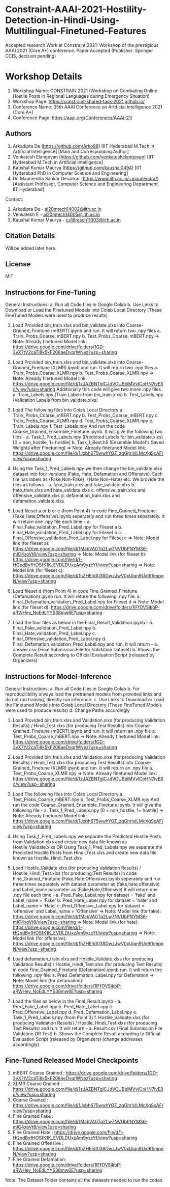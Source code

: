 # Constraint-AAAI-2021-Hostility-Detection-in-Hindi-Using-Multilingual-Finetuned-Features
Accepted research Work at Constraint 2021: Workshop of the prestigious AAAI 2021 (Core A*) conference. Paper Accepted (Publisher: Springer CCIS, decision pending) 

# Workshop Details
1) Workshop Name: CONSTRAIN 2021 (Workshop on Combating Online Hostile Posts in Regional Languages during Emergency Situation)
2) Workshop Page: https://constraint-shared-task-2021.github.io/
3) Conference Name: 35th AAAI Conference on Artificial Intelligence 2021 (Core A*)
4) Conference Page: https://aaai.org/Conferences/AAAI-21/

## Authors
1) Arkadipta De (https://github.com/Arko98) [IIT Hyderabad M.Tech in Artificial Intelligence]  [Main and Corresponding Author]
2) Venkatesh Elangovan (https://github.com/venkateshelangovan) [IIT Hyderabad M.Tech in Artificial Intelligence]
3) Kaushal Kumar Maurya (https://github.com/kaushal0494) [IIT Hyderabad PhD in Computer Science and Engineering]
4) Dr. Maunendra Sankar Desarkar (https://www.iith.ac.in/~maunendra/) [Assistant Professor, Computer Science and Engineering Department, IIT Hyderabad]

Contact: 
1) Arkadipta De - ai20mtech14002@iith.ac.in
2) Venkatesh E  - ai20mtech14005@iith.ac.in
3) Kaushal Kumar Maurya - cs18resch11003@iith.ac.in 

## Citation Details
Will be added later here.

## License
MIT

## Instructions for Fine-Tuning
General Instructions:
a. Run all Code files in Google Colab
b. Use Links to Download or Load the Finetuned Models into Colab Local Directory (These FineTuned Models were used to produce results)

1. Load Provided bin_train.xlxs and bin_validate.xlxs into Coarse-Grained_Finetune (mBERT).ipynb and run. It will return two .npy files 
      a. Train_Probs_Coarse_mBERT.npy
      b. Test_Probs_Coarse_mBERT.npy
    => Note: Already finetuned Model link: https://drive.google.com/drive/folders/1GD-3vX7tV2caTi8k5kF208aeDvqrWNez?usp=sharing

2. Load Provided bin_train.xlxs and bin_validate.xlxs into Coarse-Grained_Finetune (XLMR).ipynb and run. It will return two .npy files 
      a. Train_Probs_Coarse_XLMR.npy
      b. Test_Probs_Coarse_XLMR.npy
    => Note: Already finetuned Model link: https://drive.google.com/file/d/1zJAZBNTgICJdVCUBblMVvICoHN7ivE8c/view?usp=sharing
   Additionally this code will give two more .npy files
      a. Train_Labels.npy (Train Labels from bin_train.xlxs)
      b. Test_Labels.npy (Validation Labels from bin_validate.xlxs)

3. Load The following files into Colab Local Directory
      a. Train_Probs_Coarse_mBERT.npy
      b. Test_Probs_Coarse_mBERT.npy
      c. Train_Probs_Coarse_XLMR.npy
      d. Test_Probs_Coarse_XLMR.npy
      e. Train_Labels.npy
      f. Test_Labels.npy
   And run the code Coarse_Grained_Ensemble_Finetune.ipynb. It will give the following two files - 
      a. Task_1_Pred_Labels.npy (Predicted Labels for bin_validate.xlxs) [0 = non_hostile, 1= hostile]
      b. Task_1_Best.h5 (Ensemble Model's Saved Weights after Finetuning)
   => Note: Already finetuned Model link: https://drive.google.com/file/d/1Jxbh675wwhYGZ_zqGjtrlxILMcXgSxAF/view?usp=sharing

4. Using the Task_1_Pred_Labels.npy we then change the bin_validate.xlxs dataset into four versions (Fake, Hate, Defamation and Offensive).
   Each file has labels as {Fake,Non-Fake}, {Hate,Non-Hate} etc. We provide the files as follows -
      a. fake_train.xlxs and fake_validate.xlxs
      b. hate_train.xlxs and hate_validate.xlxs
      c. offensive_train.xlxs and offensive_validate.xlxs
      d. defamation_train.xlxs and defamation_validate.xlxs 

5. Load fileset a or b or c (from Point 4) in code Fine_Grained_Finetune (Fake,Hate,Offensive).ipynb seperately and run three times separately. 
   It will return one .npy file each time - 
      a. Final_Fake_validation_Pred_Label.npy for Fileset a
      b. Final_Hate_validation_Pred_Label.npy for Fileset b
      c. Final_Offensive_validation_Pred_Label.npy for Fileset c
   => Note: Model link (for fileset a): https://drive.google.com/file/d/1MakVA0Tq2Lw7NVUbPNYMS6-mIC4xoVt8/view?usp=sharing
   => Note: Model link (for fileset b): https://drive.google.com/file/d/1-HQpdByfHOSfK1K_EVDLDUxzAm9yzcYf/view?usp=sharing
   => Note: Model link (for fileset c): https://drive.google.com/file/d/1hZHEIdXI3RDwzJwV0xUiqn9Ux9fhmpqN/view?usp=sharing

6. Load fileset d (from Point 4) in code Fine_Grained_Finetune (Defamation).ipynb run. It will return the following .npy file.
	  a. Final_Defamation_validation_Pred_Label.npy for Fileset d
   => Note: Model link (for fileset d): https://drive.google.com/drive/folders/1lFfOVSikbP-aRWHev_NoEdLYYS38mw6E?usp=sharing

7. Load the four files as below in the Final_Result_Validation.ipynb -
	  a. Final_Fake_validation_Pred_Label.npy
	  b. Final_Hate_validation_Pred_Label.npy
      c. Final_Offensive_validation_Pred_Label.npy
      d. Final_Defamation_validation_Pred_Label.npy
    and run. It will return -
      a. answer.csv (Final Submission File for Validation Dataset)
      b. Shows the Complete Result according to Official Evaluation Script (released by Organizers)
      
## Instructions for Model-Inference
General Instructions:
a. Run all Code files in Google Colab
b. For reproducilibility always load the pretrained models from provided links and do not run training, directly run inference.
c. Use Links to Download or Load the Finetuned Models into Colab Local Directory (These FineTuned Models were used to produce results)
d. Change Paths accordingly

1. Load Provided bin_train.xlxs and Validation.xlxs (for producing Validation Results) / Hindi_Test.xlxs (for producing Test Results) into Coarse-Grained_Finetune (mBERT).ipynb and run. It will return an .npy file 
      a. Test_Probs_Coarse_mBERT.npy
    => Note: Already finetuned Model link: https://drive.google.com/drive/folders/1GD-3vX7tV2caTi8k5kF208aeDvqrWNez?usp=sharing

2. Load Provided bin_train.xlxs and Validation.xlxs (for producing Validation Results) / Hindi_Test.xlxs (for producing Test Results) into Coarse-Grained_Finetune (XLMR).ipynb and run. It will return an .npy file 
      a. Test_Probs_Coarse_XLMR.npy
    => Note: Already finetuned Model link: https://drive.google.com/file/d/1zJAZBNTgICJdVCUBblMVvICoHN7ivE8c/view?usp=sharing

3. Load The following files into Colab Local Directory
      a. Test_Probs_Coarse_mBERT.npy
      b. Test_Probs_Coarse_XLMR.npy
   And run the code Coarse_Grained_Ensemble_Finetune.ipynb. It will give the following file - 
      a. Task_1_Pred_Labels.npy [0 = non_hostile, 1= hostile]
   => Note: Already finetuned Model link: https://drive.google.com/file/d/1Jxbh675wwhYGZ_zqGjtrlxILMcXgSxAF/view?usp=sharing

4. Using Task_1_Pred_Labels.npy we separate the Predicted Hostile Posts from Validation.xlxs and create new data file known as Hostile_Validate.xlxs OR Using Task_1_Pred_Labels.npy we separate the Predicted Hostile Posts from Hindi_Test.xlxs and create new data file known as Hostile_Hindi_Test.xlxs

5. Load Hostile_Validate.xlxs (for producing Validation Results) / Hostile_Hindi_Test.xlxs (for producing Test Results) in code Fine_Grained_Finetune (Fake,Hate,Offensive).ipynb seperately and run three times separately with dataset parameter as (fake,hate,offensive) and Label_name parameter as (Fake,Hate,Offensive)
   It will return one .npy file each time - 
      a. Pred_Fake_Label.npy for dataset = 'fake' and Label_name = 'Fake'
      b. Pred_Hate_Label.npy for dataset = 'hate' and Label_name = 'Hate'
      c. Pred_Offensive_Label.npy for dataset = 'offensive' and Label_name = 'Offensive'
   => Note: Model link (for fake): https://drive.google.com/file/d/1MakVA0Tq2Lw7NVUbPNYMS6-mIC4xoVt8/view?usp=sharing
   => Note: Model link (for hate): https://drive.google.com/file/d/1-HQpdByfHOSfK1K_EVDLDUxzAm9yzcYf/view?usp=sharing
   => Note: Model link (for offensive): https://drive.google.com/file/d/1hZHEIdXI3RDwzJwV0xUiqn9Ux9fhmpqN/view?usp=sharing

6. Load defamation_train.xlxs and Hostile_Validate.xlxs (for producing Validation Results) / Hostile_Hindi_Test.xlxs (for producing Test Results) in code Fine_Grained_Finetune (Defamation).ipynb run. It will return the following .npy file.
	  a. Pred_Defamation_Label.npy for Defamation
   => Note: Model link (for defamation): https://drive.google.com/drive/folders/1lFfOVSikbP-aRWHev_NoEdLYYS38mw6E?usp=sharing

7. Load the files as below in the Final_Result.ipynb -
	  a. Pred_Fake_Label.npy
	  b. Pred_Hate_Label.npy
     c. Pred_Offensive_Label.npy
     d. Pred_Defamation_Label.npy
     e. Task_1_Pred_Labels.npy (from Point 3)
     f. Hostile_Validate.xlxs (for producing Validation Results)  / Hostile_Hindi_Test.xlxs (for producing Test Results)
    and run. It will return -
      a. Result.csv (Final Submission File Validation OR Test)
      b. Shows the Complete Result according to Official Evaluation Script (released by Organizers) (change addresses accordingly)



## Fine-Tuned Released Model Checkpoints

1. mBERT Coarse Grained   :      https://drive.google.com/drive/folders/1GD-3vX7tV2caTi8k5kF208aeDvqrWNez?usp=sharing
2. XLMR  Coarse Grained   :      https://drive.google.com/file/d/1zJAZBNTgICJdVCUBblMVvICoHN7ivE8c/view?usp=sharing
3. Coarse Grained         :      https://drive.google.com/file/d/1Jxbh675wwhYGZ_zqGjtrlxILMcXgSxAF/view?usp=sharing
4. Fine Grained Fake      :      https://drive.google.com/file/d/1MakVA0Tq2Lw7NVUbPNYMS6-mIC4xoVt8/view?usp=sharing
5. Fine Grained Hate      :      https://drive.google.com/file/d/1-HQpdByfHOSfK1K_EVDLDUxzAm9yzcYf/view?usp=sharing
6. Fine Grained Offensive :      https://drive.google.com/file/d/1hZHEIdXI3RDwzJwV0xUiqn9Ux9fhmpqN/view?usp=sharing
7. Fine Grained Defamation:      https://drive.google.com/drive/folders/1lFfOVSikbP-aRWHev_NoEdLYYS38mw6E?usp=sharing

Note: The Dataset Folder contains all the datasets needed to run the codes
